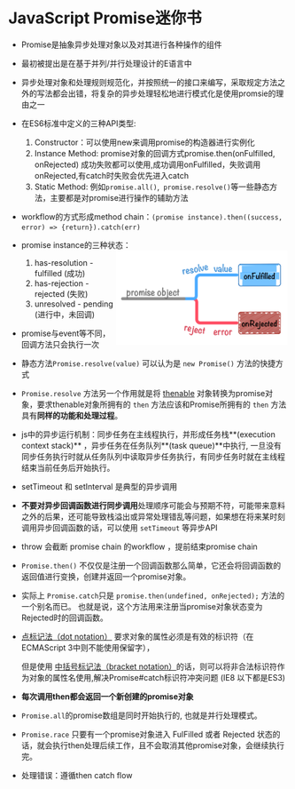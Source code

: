 <h1>JavaScript Promise迷你书</h1>

- Promise是抽象异步处理对象以及对其进行各种操作的组件

- 最初被提出是在基于并列/并行处理设计的E语言中

- 异步处理对象和处理规则规范化，并按照统一的接口来编写，采取规定方法之外的写法都会出错，将复杂的异步处理轻松地进行模式化是使用promsie的理由之一

- 在ES6标准中定义的三种API类型:

   	1. Constructor：可以使用new来调用promise的构造器进行实例化
   	2. Instance Method: promise对象的回调方式promise.then(onFulfilled, onRejected) 成功失败都可以使用,成功调用onFulfilled，失败调用onRejected,有catch时失败会优先进入catch
   	3. Static Method: 例如`promise.all()`,` promise.resolve()`等一些静态方法，主要都是对promise进行操作的辅助方法

- workflow的方式形成method chain：`(promise instance).then((success, error) => {return}).catch(err)`

- promise instance的三种状态：<img src="https://github.com/zhuxinyu/blog/blob/master/JavaScript_Promise_mini_book/promise-onFulfilled_onRejected.png" width = "310" height = "170" div align=right />

   1. has-resolution - fulfilled (成功)
   2. has-rejection - rejected (失败)
   3. unresolved - pending (进行中，未回调)

- promise与event等不同，回调方法只会执行一次

- 静态方法`Promise.resolve(value)` 可以认为是 `new Promise()` 方法的快捷方式

- `Promise.resolve` 方法另一个作用就是将 [thenable](http://liubin.org/promises-book/#Thenable) 对象转换为promise对象，要求thenable对象所拥有的 `then` 方法应该和Promise所拥有的 `then` 方法具有**同样的功能和处理过程**。

- js中的异步运行机制：同步任务在主线程执行，并形成任务栈**(execution context stack)** ，异步任务在任务队列**(task queue)**中执行, 一旦没有同步任务执行时就从任务队列中读取异步任务执行，有同步任务时就在主线程结束当前任务后开始执行。

- setTimeout 和 setInterval 是典型的异步调用

- **不要对异步回调函数进行同步调用**处理顺序可能会与预期不符，可能带来意料之外的后果，还可能导致栈溢出或异常处理错乱等问题，如果想在将来某时刻调用异步回调函数的话，可以使用 `setTimeout` 等异步API

- throw 会截断 promise chain 的workflow ，提前结束promise chain

- `Promise.then()` 不仅仅是注册一个回调函数那么简单，它还会将回调函数的返回值进行变换，创建并返回一个promise对象。

- 实际上 `Promise.catch`只是 `promise.then(undefined, onRejected);` 方法的一个别名而已。 也就是说，这个方法用来注册当promise对象状态变为Rejected时的回调函数。

- [点标记法（dot notation）](https://developer.mozilla.org/ja/docs/Web/JavaScript/Reference/Operators/Property_Accessors#Dot_notation) 要求对象的属性必须是有效的标识符（在ECMAScript 3中则不能使用保留字），

   但是使用 [中括号标记法（bracket notation）](https://developer.mozilla.org/ja/docs/Web/JavaScript/Reference/Operators/Property_Accessors#Bracket_notation)的话，则可以将非合法标识符作为对象的属性名使用,解决Promise#catch标识符冲突问题 (IE8 以下都是ES3)

- **每次调用then都会返回一个新创建的promise对象**

- `Promise.all`的promise数组是同时开始执行的, 也就是并行处理模式。

- `Promise.race` 只要有一个promise对象进入 FulFilled 或者 Rejected 状态的话，就会执行then处理后续工作，且不会取消其他promise对象，会继续执行完。

- 处理错误：遵循then catch flow
